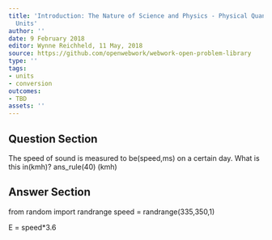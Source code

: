 ```yaml
---
title: 'Introduction: The Nature of Science and Physics - Physical Quantities and
  Units'
author: ''
date: 9 February 2018
editor: Wynne Reichheld, 11 May, 2018
source: https://github.com/openwebwork/webwork-open-problem-library
type: ''
tags:
- units
- conversion
outcomes:
- TBD
assets: ''
---
```


## Question Section 

 
The speed of sound is measured to be(speed,ms) on a certain day. What is this in(kmh)?
ans_rule(40) (kmh)



## Answer Section

from random import randrange
speed = randrange(335,350,1)

E = speed*3.6